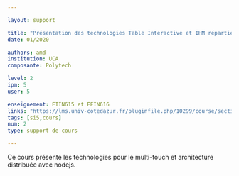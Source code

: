 ```yaml
---

layout: support

title: "Présentation des technologies Table Interactive et IHM réparties"
date: 01/2020

authors: amd
institution: UCA
composante: Polytech 

level: 2
ipm: 5
user: 5

enseignement: EIIN615 et EEIN616
links: "https://lms.univ-cotedazur.fr/pluginfile.php/10299/course/section/32961/Cours%20Interfaces%20Tactiles%20et%20R%C3%A9parties.pdf"
tags: [si5,cours]
num: 2
type: support de cours

---
```


Ce cours présente les technologies pour le multi-touch et architecture distribuée avec nodejs. 
